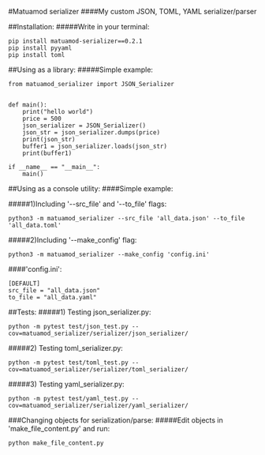 #Matuamod serializer
####My custom JSON, TOML, YAML serializer/parser

##Installation:
#####Write in your terminal:

```
pip install matuamod-serializer==0.2.1
pip install pyyaml
pip install toml
```

##Using as a library:
#####Simple example:

```
from matuamod_serializer import JSON_Serializer


def main():
    print("hello world")
    price = 500
    json_serializer = JSON_Serializer()
    json_str = json_serializer.dumps(price)
    print(json_str)
    buffer1 = json_serializer.loads(json_str)
    print(buffer1)

if __name__ == "__main__":
    main()
```

##Using as a console utility:
####Simple example:

#####1)Including '--src_file' and '--to_file' flags:
```
python3 -m matuamod_serializer --src_file 'all_data.json' --to_file 'all_data.toml'
```
#####2)Including '--make_config' flag:

```
python3 -m matuamod_serializer --make_config 'config.ini'
```

####'config.ini':

```
[DEFAULT]
src_file = "all_data.json"
to_file = "all_data.yaml"
```

##Tests:
#####1) Testing json_serializer.py:

```
python -m pytest test/json_test.py --cov=matuamod_serializer/serializer/json_serializer/
```

#####2) Testing toml_serializer.py:

```
python -m pytest test/toml_test.py --cov=matuamod_serializer/serializer/toml_serializer/
```

#####3) Testing yaml_serializer.py:

```
python -m pytest test/yaml_test.py --cov=matuamod_serializer/serializer/yaml_serializer/
```

###Changing objects for serialization/parse:
#####Edit objects in 'make_file_content.py' and run:

```
python make_file_content.py
```
